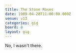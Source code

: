 ```yaml
---
title: The Stone Roses
date: 1989-04-28T11:00:00.000Z
venue: v13
categories: gig
board: 8
layout: gig
---
```

No, I wasn't there.